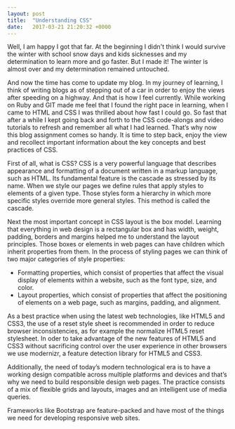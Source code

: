 ```yaml
---
layout: post
title:  "Understanding CSS"
date:   2017-03-21 21:20:32 +0000
---
```



Well, I am happy I got that far. At the beginning I didn't think I would survive the winter with school snow days and kids sicknesses and my determination to learn more and go faster. But I made it! The winter is almost over and my determination remained untouched. 

And now the time has come to update my blog. In my journey of learning, I think of writing blogs as of stepping out of a car in order to enjoy the views after speeding on a highway. And that is how I feel currently. While working on Ruby and GIT made me feel that I found the right pace in learning, when I came to HTML and CSS I was thrilled about how fast I could go. So fast that after a while I kept going back and forth to the CSS code-alongs and video tutorials to refresh and remember all what I had learned. That’s why now this blog assignment comes so handy. It is time to step back, enjoy the view and recollect important information about the key concepts and best practices of CSS.

First of all, what is CSS? CSS is a very powerful language that describes appearance and formatting of a document written in a markup language, such as HTML. Its fundamental feature is the cascade as stressed by its name. When we style our pages we define rules that apply styles to elements of a given type. Those styles form a hierarchy in which more specific styles override more general styles. This method is called the cascade.

Next the most important concept in CSS layout is the box model. Learning that everything in web design is a rectangular box and has width, weight, padding, borders and margins helped me to understand the layout principles. Those boxes or elements in web pages can have children which inherit properties from them.
In the process of styling pages we can think of two major categories of style properties:
* Formatting properties, which consist of properties that affect the visual display of elements within a website, such as the font type, size, and color.
* Layout properties, which consist of properties that affect the positioning of elements on a web page, such as margins, padding, and alignment.

As a best practice when using the latest web technologies, like HTML5 and CSS3, the use of a reset style sheet is recommended in order to reduce browser inconsistencies, as for example the normalize HTML5 reset stylesheet. 
In oder to take advantage of the new features of HTML5 and CSS3 without sacrificing control over the user experience in other browsers we use modernizr, a feature detection library for HTML5 and CSS3.

Additionally, the need of today’s modern technological era is to have a working design compatible across multiple platforms and devices and that’s why we need to build responsible design web pages. The practice consists of a mix of flexible grids and layouts, images and an intelligent use of media queries.

Frameworks like Bootstrap are feature-packed and have most of the things we need for developing responsive web sites.


